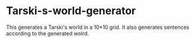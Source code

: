 # Tarski-s-world-generator
This generates a Tarski's world  in a 10*10 grid. It also generates sentences according to the generated wolrd.
